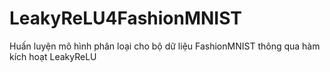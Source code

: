 # LeakyReLU4FashionMNIST
Huấn luyện mô hình phân loại cho bộ dữ liệu FashionMNIST thông qua hàm kích hoạt LeakyReLU
